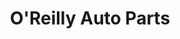 ---
title: "O'Reilly Auto Parts"
url: /meridian/oreilly-auto-parts-north-eagle-road/
shop: car parts
---